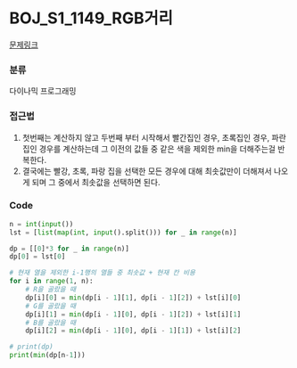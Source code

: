 # BOJ_S1_1149_RGB거리

[문제링크](https://www.acmicpc.net/problem/1149)

### 분류
다이나믹 프로그래밍


### 접근법
1. 첫번째는 계산하지 않고 두번째 부터 시작해서 빨간집인 경우, 초록집인 경우, 파란집인 경우를 계산하는데 그 이전의 값들 중 같은 색을 제외한 min을 더해주는걸 반복한다.
2. 결국에는 빨강, 초록, 파랑 집을 선택한 모든 경우에 대해 최솟값만이 더해져서 나오게 되며 그 중에서 최솟값을 선택하면 된다.

### Code
```python
n = int(input())
lst = [list(map(int, input().split())) for _ in range(n)]

dp = [[0]*3 for _ in range(n)]
dp[0] = lst[0]

# 현재 열을 제외한 i-1행의 열들 중 최솟값 + 현재 칸 비용
for i in range(1, n):
    # R을 골랐을 때
    dp[i][0] = min(dp[i - 1][1], dp[i - 1][2]) + lst[i][0]
    # G를 골랐을 때
    dp[i][1] = min(dp[i - 1][0], dp[i - 1][2]) + lst[i][1]
    # B를 골랐을 때
    dp[i][2] = min(dp[i - 1][0], dp[i - 1][1]) + lst[i][2]

# print(dp)
print(min(dp[n-1]))
```